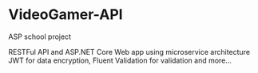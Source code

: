# VideoGamer-API
ASP school project

RESTFul API and ASP.NET Core Web app using microservice architecture JWT for data encryption, Fluent Validation for validation and more...
